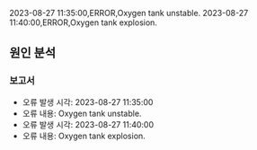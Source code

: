 
2023-08-27 11:35:00,ERROR,Oxygen tank unstable.
2023-08-27 11:40:00,ERROR,Oxygen tank explosion.

## 원인 분석
### 보고서
- 오류 발생 시각: 2023-08-27 11:35:00
- 오류 내용: Oxygen tank unstable.
- 오류 발생 시각: 2023-08-27 11:40:00
- 오류 내용: Oxygen tank explosion.
